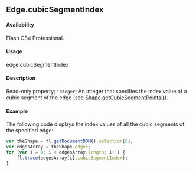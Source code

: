 ## Edge.cubicSegmentIndex

#### Availability

Flash CS4 Professional.

#### Usage

edge.cubicSegmentIndex

#### Description

Read-only property; `integer`; An integer that specifies the index value of a cubic segment of the edge (see [Shape.getCubicSegmentPoints()](../Shape_object/Shape5.md)).

#### Example

The following code displays the index values of all the cubic segments of the specified edge:

```javascript
var theShape = fl.getDocumentDOM().selection[0];
var edgesArray = theShape.edges;
for (var i = 0; i < edgesArray.length; i++) {
    fl.trace(edgesArray[i].cubicSegmentIndex);
}
```
